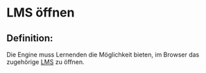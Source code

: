 # LMS öffnen


## Definition:

Die Engine muss Lernenden die Möglichkeit bieten, im Browser das zugehörige [LMS](Learning-Management-System-GE.md) zu öffnen.



